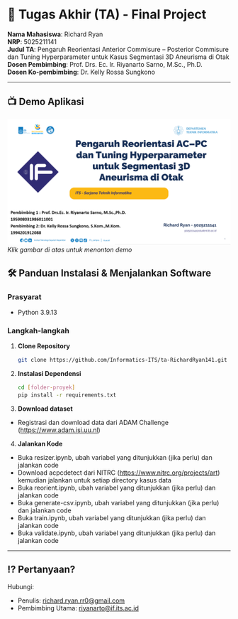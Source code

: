 # 🏁 Tugas Akhir (TA) - Final Project

**Nama Mahasiswa**: Richard Ryan  
**NRP**: 5025211141  
**Judul TA**: Pengaruh Reorientasi Anterior Commisure – Posterior Commisure dan Tuning Hyperparameter untuk Kasus Segmentasi 3D Aneurisma di Otak  
**Dosen Pembimbing**: Prof. Drs. Ec. Ir. Riyanarto Sarno, M.Sc., Ph.D.  
**Dosen Ko-pembimbing**: Dr. Kelly Rossa Sungkono


---

## 📺 Demo Aplikasi  

[![Demo Aplikasi](img/pic_vid.jpg)](https://youtu.be/ZpgLPlfG3Do)  
*Klik gambar di atas untuk menonton demo*

## 🛠 Panduan Instalasi & Menjalankan Software  

### Prasyarat  
- Python 3.9.13

### Langkah-langkah  
1. **Clone Repository**  
   ```bash
   git clone https://github.com/Informatics-ITS/ta-RichardRyan141.git
   ```
2. **Instalasi Dependensi**
   ```bash
   cd [folder-proyek]
   pip install -r requirements.txt
   ```
3. **Download dataset**
- Registrasi dan download data dari ADAM Challenge (https://www.adam.isi.uu.nl)
4. **Jalankan Kode**
- Buka resizer.ipynb, ubah variabel yang ditunjukkan (jika perlu) dan jalankan code
- Download acpcdetect dari NITRC (https://www.nitrc.org/projects/art) kemudian jalankan untuk setiap directory kasus data
- Buka reorient.ipynb, ubah variabel yang ditunjukkan (jika perlu) dan jalankan code
- Buka generate-csv.ipynb, ubah variabel yang ditunjukkan (jika perlu) dan jalankan code
- Buka train.ipynb, ubah variabel yang ditunjukkan (jika perlu) dan jalankan code
- Buka validate.ipynb, ubah variabel yang ditunjukkan (jika perlu) dan jalankan code

---

## ⁉️ Pertanyaan?

Hubungi:
- Penulis: richard.ryan.rr0@gmail.com
- Pembimbing Utama: riyanarto@if.its.ac.id

